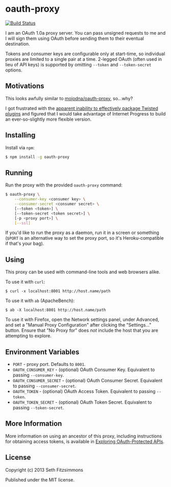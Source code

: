 # oauth-proxy

[![Build
Status](https://secure.travis-ci.org/mojodna/node-oauth-proxy.png?branch=master)](http://travis-ci.org/mojodna/node-oauth-proxy)

I am an OAuth 1.0a proxy server. You can pass unsigned requests to me and
I will sign them using OAuth before sending them to their eventual destination.

Tokens and consumer keys are configurable only at start-time, so individual
proxies are limited to a single pair at a time. 2-legged OAuth (often used in
lieu of API keys) is supported by omitting `--token` and `--token-secret`
options.

## Motivations

This looks awfully similar to
[mojodna/oauth-proxy](https://github.com/mojodna/oauth-proxy), so...why?

I got frustrated with the [apparent inability to effectively package Twisted
plugins](https://github.com/mojodna/oauth-proxy/issues/4) and figured that
I would take advantage of Internet Progress to build an ever-so-slightly more
flexible version.

## Installing

Install via `npm`:

```bash
$ npm install -g oauth-proxy
```

## Running

Run the proxy with the provided `oauth-proxy` command:

```bash
$ oauth-proxy \
    --consumer-key <consumer key> \
    --consumer-secret <consumer secret> \
    [--token <token>] \
    [--token-secret <token secret>] \
    [-p <proxy port>] \
    [--ssl]
```

If you'd like to run the proxy as a daemon, run it in a screen or something
(`$PORT` is an alternative way to set the proxy port, so it's Heroku-compatible
if that's your bag).

## Using

This proxy can be used with command-line tools and web browsers alike.

To use it with `curl`:

    $ curl -x localhost:8001 http://host.name/path

To use it with `ab` (ApacheBench):

    $ ab -X localhost:8001 http://host.name/path

To use it with Firefox, open the Network settings panel, under Advanced, and
set a "Manual Proxy Configuration" after clicking the "Settings..." button.
Ensure that "No Proxy for" does *not* include the host that you are attempting
to explore.

## Environment Variables

* `PORT` - proxy port. Defaults to `8001`.
* `OAUTH_CONSUMER_KEY` - (optional) OAuth Consumer Key. Equivalent to passing
  `--consumer-key`.
* `OAUTH_CONSUMER_SECRET` - (optional) OAuth Consumer Secret. Equivalent to
  passing `--consumer-secret`.
* `OAUTH_TOKEN` - (optional) OAuth Access Token. Equivalent to passing
  `--token`.
* `OAUTH_TOKEN_SECRET` - (optional) OAuth Token Secret. Equivalent to passing
  `--token-secret`.

## More Information

More information on using an ancestor of this proxy, including instructions for
obtaining access tokens, is available in [Exploring OAuth-Protected
APIs](http://mojodna.net/2009/08/21/exploring-oauth-protected-apis.html).

## License

Copyright (c) 2013 Seth Fitzsimmons

Published under the MIT license.
